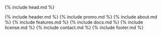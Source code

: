 <!DOCTYPE html>
<!--[if IE 8]> <html lang="en" class="ie8"> <![endif]-->  
<!--[if IE 9]> <html lang="en" class="ie9"> <![endif]-->  
<!--[if !IE]><!--> <html lang="en"> <!--<![endif]-->  
{% include head.md %}
<body data-spy="scroll">
<!--{% include facebook.md %}-->
{% include header.md %}
{% include promo.md %}
{% include about.md %}
{% include features.md %}
{% include docs.md %}
{% include license.md %}
{% include contact.md %}
{% include footer.md %}
</body>
</html> 

